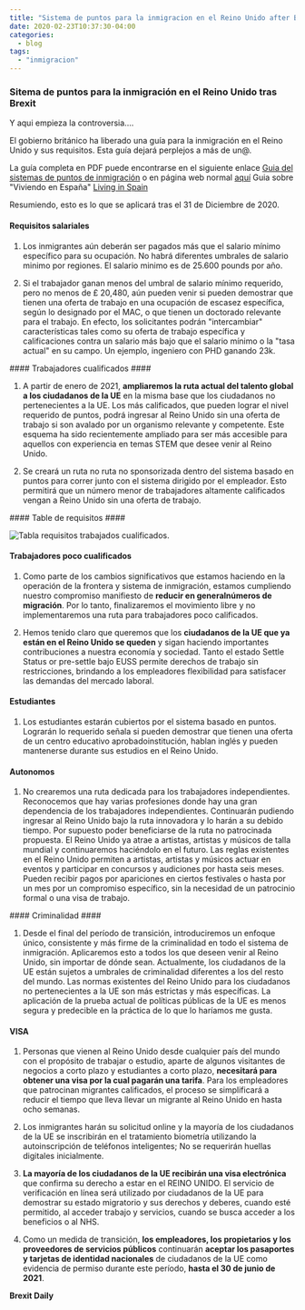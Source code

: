 ```yaml
---
title: "Sistema de puntos para la inmigracion en el Reino Unido after Brexit"
date: 2020-02-23T10:37:30-04:00
categories:
  - blog
tags:
  - "inmigracion"
---
```


### Sitema de puntos para la inmigración en el Reino Unido tras Brexit ###

Y aqui empieza la controversia....

El gobierno británico ha liberado una guía para la inmigración en el Reino Unido y sus requisitos. Esta guía dejará perplejos a más de un@.

La guía completa en PDF puede encontrarse en el siguiente enlace [Guia del sistemas de puntos de inmigración](https://assets.publishing.service.gov.uk/government/uploads/system/uploads/attachment_data/file/866664/CCS207_CCS0120013106-001_The_UKs_Points-Based_Immigration_System_print.pdf) o en página web normal [aquí](https://www.gov.uk/government/publications/the-uks-points-based-immigration-system-policy-statement/the-uks-points-based-immigration-system-policy-statement)
Guia sobre "Viviendo en España" [Living in Spain](https://www.gov.uk/guidance/living-in-spain)

Resumiendo, esto es lo que se aplicará tras el 31 de Diciembre de 2020.

#### Requisitos salariales ####

1. Los inmigrantes aún deberán ser pagados más que el salario mínimo específico para su ocupación. No habrá diferentes umbrales de salario minimo por regiones. El salario minimo es de 25.600 pounds por año.

2. Si el trabajador ganan menos del umbral de salario mínimo requerido, pero no menos de £ 20,480, aún pueden venir si pueden demostrar que tienen una oferta de trabajo en una ocupación de escasez específica, según lo designado por el MAC, o que tienen un doctorado relevante para el trabajo. En efecto, los solicitantes podrán "intercambiar" características tales como su oferta de trabajo específica y calificaciones contra un salario más bajo que el salario mínimo o la "tasa actual" en su campo. Un ejemplo, ingeniero con PHD ganando 23k.

#### Trabajadores cualificados ####

1. A partir de enero de 2021, **ampliaremos la ruta actual del talento global a los ciudadanos de la UE** en la misma base que los ciudadanos no pertenecientes a la UE. Los más calificados, que pueden lograr el nivel requerido de puntos, podrá ingresar al Reino Unido sin una oferta de trabajo si son avalado por un organismo relevante y competente. Este esquema ha sido recientemente ampliado para ser más accesible para aquellos con experiencia en temas STEM que desee venir al Reino Unido.

2. Se creará un ruta no ruta no sponsorizada dentro del sistema basado en puntos para correr junto con el sistema dirigido por el empleador. Esto permitirá que un número menor de trabajadores altamente calificados vengan a Reino Unido sin una oferta de trabajo.

#### Table de requisitos ####

![Tabla requisitos trabajados cualificados](http://www.brexitdaily.com/assets/images/tabla-requisitos.jpg "Tabla de requisitos").

#### Trabajadores poco cualificados ####

1. Como parte de los cambios significativos que estamos haciendo en la operación de la frontera y sistema de inmigración, estamos cumpliendo nuestro compromiso manifiesto de **reducir en generalnúmeros de migración**. Por lo tanto, finalizaremos el movimiento libre y no implementaremos una ruta para trabajadores poco calificados.

2. Hemos tenido claro que queremos que los **ciudadanos de la UE que ya están en el Reino Unido se queden** y sigan haciendo importantes
contribuciones a nuestra economía y sociedad. Tanto el estado Settle Status or pre-settle bajo EUSS permite derechos de trabajo sin restricciones, brindando a los empleadores flexibilidad para satisfacer las demandas del mercado laboral.

#### Estudiantes ####

1. Los estudiantes estarán cubiertos por el sistema basado en puntos. Lograrán lo requerido señala si pueden demostrar que tienen una oferta de un centro educativo aprobadoinstitución, hablan inglés y pueden mantenerse durante sus estudios en el Reino Unido.

#### Autonomos ####

1. No crearemos una ruta dedicada para los trabajadores independientes. Reconocemos que hay varias profesiones donde hay una gran dependencia de los trabajadores independientes. Continuarán pudiendo ingresar al Reino Unido bajo la ruta innovadora y lo harán a su debido tiempo. Por supuesto poder beneficiarse de la ruta no patrocinada propuesta. El Reino Unido ya atrae a artistas, artistas y músicos de talla mundial y continuaremos haciéndolo en el futuro. Las reglas existentes en el Reino Unido permiten a artistas, artistas y músicos actuar en eventos y participar en concursos y audiciones por hasta seis meses. Pueden recibir pagos por apariciones en ciertos festivales o hasta por un mes por un compromiso específico, sin la necesidad de un patrocinio formal o una visa de trabajo.

#### Criminalidad ####

1. Desde el final del período de transición, introduciremos un enfoque único, consistente y más firme de la criminalidad en todo el sistema de inmigración. Aplicaremos esto a todos los que deseen venir al Reino Unido, sin importar de dónde sean. Actualmente, los ciudadanos de la UE están sujetos a umbrales de criminalidad diferentes a los del resto del mundo. Las normas existentes del Reino Unido para los ciudadanos no pertenecientes a la UE son más estrictas y más específicas. La aplicación de la prueba actual de políticas públicas de la UE es menos segura y predecible en la práctica de lo que lo haríamos
me gusta.

#### VISA ####

1. Personas que vienen al Reino Unido desde cualquier país del mundo con el propósito de trabajar o estudio, aparte de algunos visitantes de negocios a corto plazo y estudiantes a corto plazo, **necesitará para obtener una visa por la cual pagarán una tarifa**. Para los empleadores que patrocinan migrantes calificados, el proceso se simplificará a reducir el tiempo que lleva llevar un migrante al Reino Unido en hasta ocho semanas.

2. Los inmigrantes harán su solicitud online y la mayoría de los ciudadanos de la UE se inscribirán en el tratamiento
biometría utilizando la autoinscripción de teléfonos inteligentes; No se requerirán huellas digitales inicialmente.

3. **La mayoría de los ciudadanos de la UE recibirán una visa electrónica** que confirma su derecho a estar en el REINO UNIDO. El servicio de verificación en línea será utilizado por ciudadanos de la UE para demostrar su estado migratorio y sus derechos y deberes, cuando esté permitido, al acceder trabajo y servicios, cuando se busca acceder a los beneficios o al NHS.

4. Como un medida de transición, **los empleadores, los propietarios y los proveedores de servicios públicos** continuarán **aceptar los pasaportes y tarjetas de identidad nacionales** de ciudadanos de la UE como evidencia de permiso durante este período, **hasta el 30 de junio de 2021**.

**Brexit Daily**